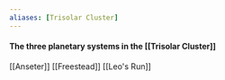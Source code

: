 ```yaml
---
aliases: [Trisolar Cluster]
---
```


#### The three planetary systems in the [[Trisolar Cluster]]
[[Anseter]]
[[Freestead]]
[[Leo's Run]]